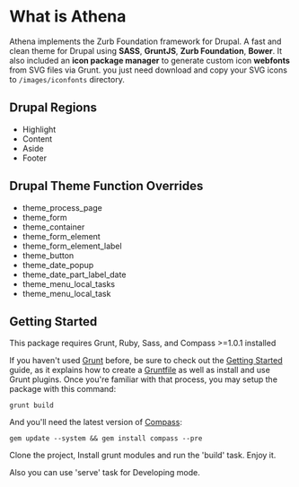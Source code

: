 # What is Athena
Athena implements the Zurb Foundation framework for Drupal.
A fast and clean theme for Drupal using **SASS**, **GruntJS**, **Zurb Foundation**, **Bower**.
It also included an **icon package manager** to generate custom icon **webfonts** from SVG files via Grunt.
you just need download and copy your SVG icons to `/images/iconfonts` directory.

## Drupal Regions

* Highlight
* Content
* Aside
* Footer

## Drupal Theme Function Overrides

* theme_process_page
* theme_form
* theme_container
* theme_form_element
* theme_form_element_label
* theme_button
* theme_date_popup
* theme_date_part_label_date
* theme_menu_local_tasks
* theme_menu_local_task

## Getting Started
This package requires Grunt, Ruby, Sass, and Compass >=1.0.1 installed

If you haven't used [Grunt](http://gruntjs.com/) before, be sure to check out the [Getting Started](http://gruntjs.com/getting-started) guide, as it explains how to create a [Gruntfile](http://gruntjs.com/sample-gruntfile) as well as install and use Grunt plugins. Once you're familiar with that process, you may setup the package with this command:

```shell
grunt build
```

And you'll need the latest version of [Compass](https://github.com/gruntjs/grunt-contrib-compass#compass-task):

```shell
gem update --system && gem install compass --pre
```

Clone the project, Install grunt modules and run the 'build' task.
Enjoy it.

Also you can use 'serve' task for Developing mode.

